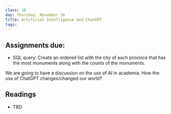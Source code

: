 ```yaml
---
class: 16
day: Thursday, November 16
title: Artificial Intelligence and ChatGPT
tags: 
---
```


## Assignments due:
- SQL query: Create an ordered list with the city of each province that has the most monuments along with the counts of the monuments.
  
We are going to have a discussion on the use of AI in academia. How the use of ChatGPT changes/changed our world?

## Readings 
- TBD